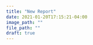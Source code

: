 ```yaml
---
title: "New Report"
date: 2021-01-20T17:15:21-04:00
image_path: ""
file_path: ""
draft: true
---
```


